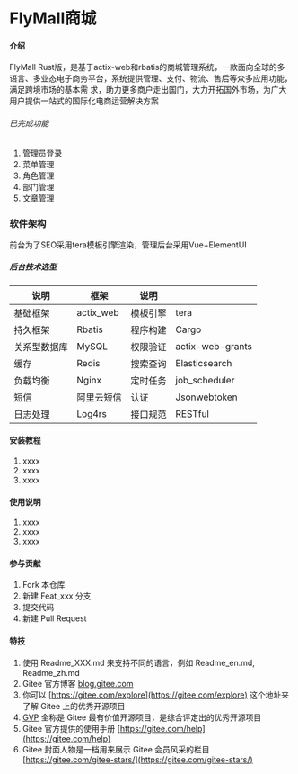 # FlyMall商城

#### 介绍
FlyMall Rust版，是基于actix-web和rbatis的商城管理系统，一款面向全球的多语言、多业态电子商务平台，系统提供管理、支付、物流、售后等众多应用功能，满足跨境市场的基本需 求，助力更多商户走出国门，大力开拓国外市场，为广大用户提供一站式的国际化电商运营解决方案

###### 已完成功能
1. 管理员登录
2. 菜单管理
3. 角色管理
4. 部门管理
5. 文章管理

### 软件架构
前台为了SEO采用tera模板引擎渲染，管理后台采用Vue+ElementUI

##### 后台技术选型

| 说明      | 框架        | 说明   |                  |
|---------|-----------|------|------------------|
| 基础框架    | actix_web | 模板引擎 | tera             |
| 持久框架    | Rbatis    | 程序构建 | Cargo            |
| 关系型数据库  | MySQL     | 权限验证 | actix-web-grants | 
| 缓存      | Redis     | 搜索查询 | Elasticsearch    |
| 负载均衡    | Nginx     | 定时任务 | job_scheduler    |
| 短信      | 阿里云短信     | 认证   | Jsonwebtoken     |
| 日志处理    | Log4rs    | 接口规范 | RESTful          |


#### 安装教程

1.  xxxx
2.  xxxx
3.  xxxx

#### 使用说明

1.  xxxx
2.  xxxx
3.  xxxx

#### 参与贡献

1.  Fork 本仓库
2.  新建 Feat_xxx 分支
3.  提交代码
4.  新建 Pull Request


#### 特技

1.  使用 Readme\_XXX.md 来支持不同的语言，例如 Readme\_en.md, Readme\_zh.md
2.  Gitee 官方博客 [blog.gitee.com](https://blog.gitee.com)
3.  你可以 [https://gitee.com/explore](https://gitee.com/explore) 这个地址来了解 Gitee 上的优秀开源项目
4.  [GVP](https://gitee.com/gvp) 全称是 Gitee 最有价值开源项目，是综合评定出的优秀开源项目
5.  Gitee 官方提供的使用手册 [https://gitee.com/help](https://gitee.com/help)
6.  Gitee 封面人物是一档用来展示 Gitee 会员风采的栏目 [https://gitee.com/gitee-stars/](https://gitee.com/gitee-stars/)

